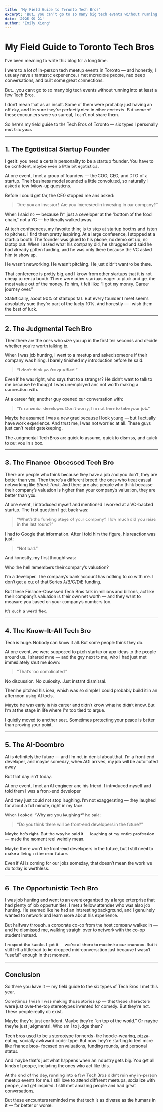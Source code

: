 ```yaml
---
title: 'My Field Guide to Toronto Tech Bros'
excerpt: 'But… you can’t go to so many big tech events without running into at least a few Tech Bros.'
date: '2025-09-21'
author: 'Emily Xiong'
---
```


# My Field Guide to Toronto Tech Bros

I’ve been meaning to write this blog for a long time.

I went to a lot of in-person tech meetup events in Toronto — and honestly, I usually have a fantastic experience. I met incredible people, had deep conversations, and built some great connections.

But… you can’t go to so many big tech events without running into at least a few Tech Bros.

I don’t mean that as an insult. Some of them were probably just having an off day, and I’m sure they’re perfectly nice in other contexts. But some of these encounters were so surreal, I can’t not share them.

So here’s my field guide to the Tech Bros of Toronto — six types I personally met this year.

---

## 1. The Egotistical Startup Founder

I get it: you need a certain personality to be a startup founder. You have to be confident, maybe even a little bit egotistical.

At one event, I met a group of founders — the COO, CEO, and CTO of a startup. Their business model sounded a little convoluted, so naturally I asked a few follow-up questions.

Before I could get far, the CEO stopped me and asked:

> “Are you an investor? Are you interested in investing in our company?”

When I said no — because I’m just a developer at the “bottom of the food chain,” not a VC — he literally walked away.

At tech conferences, my favorite thing is to stop at startup booths and listen to pitches. I find them pretty inspiring. At a large conference, I stopped at a startup booth. The founder was glued to his phone, no demo set up, no laptop out. When I asked what his company did, he shrugged and said he had already gotten funding, and he was only there because the VC asked him to show up.

He wasn’t networking. He wasn’t pitching. He just didn’t want to be there.

That conference is pretty big, and I know from other startups that it is not cheap to rent a booth. There were other startups eager to pitch and get the most value out of the money. To him, it felt like: “I got my money. Career journey over.”

Statistically, about 90% of startups fail. But every founder I meet seems absolutely sure they’re part of the lucky 10%. And honestly — I wish them the best of luck.

---

## 2. The Judgmental Tech Bro

Then there are the ones who size you up in the first ten seconds and decide whether you’re worth talking to.

When I was job hunting, I went to a meetup and asked someone if their company was hiring. I barely finished my introduction before he said:

> “I don’t think you’re qualified.”

Even if he was right, who says that to a stranger? He didn’t want to talk to me because he thought I was unemployed and not worth making a connection with.

At a career fair, another guy opened our conversation with:

> “I’m a senior developer. Don’t worry, I’m not here to take your job.”

Maybe he assumed I was a new grad because I look young — but I actually have work experience. And trust me, I was not worried at all. These guys just can’t resist gatekeeping.

The Judgmental Tech Bros are quick to assume, quick to dismiss, and quick to put you in a box.

---

## 3. The Finance-Obsessed Tech Bro

There are people who think because they have a job and you don’t, they are better than you. Then there’s a different breed: the ones who treat casual networking like *Shark Tank.* And there are also people who think because their company’s valuation is higher than your company’s valuation, they are better than you.

At one event, I introduced myself and mentioned I worked at a VC-backed startup. The first question I got back was:

> “What’s the funding stage of your company? How much did you raise in the last round?”

I had to Google that information. After I told him the figure, his reaction was just:

> “Not bad.”

And honestly, my first thought was:

Who the hell remembers their company’s valuation?

I’m a developer. The company’s bank account has nothing to do with me. I don’t get a cut of that Series A/B/C/D/E funding.

But these Finance-Obsessed Tech Bros talk in millions and billions, act like their company’s valuation is their own net worth — and they want to measure you based on your company’s numbers too.

It’s such a weird flex.

---

## 4. The Know-It-All Tech Bro

Tech is huge. Nobody can know it all. But some people think they do.

At one event, we were supposed to pitch startup or app ideas to the people around us. I shared mine — and the guy next to me, who I had just met, immediately shut me down:

> “That’s too complicated.”

No discussion. No curiosity. Just instant dismissal.

Then he pitched his idea, which was so simple I could probably build it in an afternoon using AI tools.

Maybe he was early in his career and didn’t know what he didn’t know. But I’m at the stage in life where I’m too tired to argue.

I quietly moved to another seat. Sometimes protecting your peace is better than proving your point.

---

## 5. The AI-Doombro

AI is definitely the future — and I’m not in denial about that. I’m a front-end developer, and maybe someday, when AGI arrives, my job will be automated away.

But that day isn’t today.

At one event, I met an AI engineer and his friend. I introduced myself and told them I was a front-end developer.

And they just could not stop laughing. I’m not exaggerating — they laughed for about a full minute, right in my face.

When I asked, “Why are you laughing?” he said:

> “Do you think there will be front-end developers in the future?”

Maybe he’s right. But the way he said it — laughing at my entire profession — made the moment feel weirdly mean.

Maybe there won’t be front-end developers in the future, but I still need to make a living in the near future.

Even if AI is coming for our jobs someday, that doesn’t mean the work we do today is worthless.

---

## 6. The Opportunistic Tech Bro

I was job hunting and went to an event organized by a large enterprise that had plenty of job opportunities. I met a fellow attendee who was also job hunting. He seemed like he had an interesting background, and I genuinely wanted to network and learn more about his experience.

But halfway through, a corporate co-op from the host company walked in — and he dismissed me, walking straight over to network with the co-op student instead.

I respect the hustle. I get it — we’re all there to maximize our chances. But it still felt a little bad to be dropped mid-conversation just because I wasn’t “useful” enough in that moment.

---

## Conclusion

So there you have it — my field guide to the six types of Tech Bros I met this year.

Sometimes I wish I was making these stories up — that these characters were just over-the-top stereotypes invented for comedy. But they’re not. These people really do exist.

Maybe they’re just confident. Maybe they’re “on top of the world.” Or maybe they’re just judgmental. Who am I to judge them?

Tech bros used to be a stereotype for nerds - the hoodie-wearing, pizza-eating, socially awkward coder type. But now they're starting to feel more like finance bros- focused on valuations, funding rounds, and personal status.

And maybe that's just what happens when an industry gets big. You get all kinds of people, including the ones who act like this.

At the end of the day, running into a few Tech Bros didn’t ruin any in-person meetup events for me. I still love to attend different meetups, socialize with people, and get inspired. I still met amazing people and had great conversations.

But these encounters reminded me that tech is as diverse as the humans in it — for better or worse.